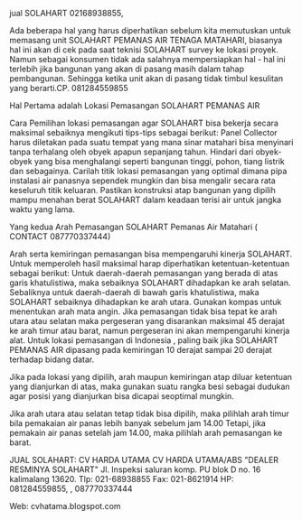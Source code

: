 jual SOLAHART 02168938855,

Ada beberapa hal yang harus diperhatikan sebelum kita memutuskan untuk memasang unit SOLAHART PEMANAS AIR TENAGA MATAHARI, biasanya hal ini akan di cek pada saat teknisi SOLAHART survey ke lokasi proyek. Namun sebagai konsumen tidak ada salahnya mempersiapkan hal - hal ini terlebih jika bangunan yang akan di pasang masih dalam tahap pembangunan. Sehingga ketika unit akan di pasang tidak timbul kesulitan yang berarti.CP. 081284559855

Hal Pertama adalah Lokasi Pemasangan SOLAHART PEMANAS AIR

Cara Pemilihan lokasi pemasangan agar SOLAHART bisa bekerja secara maksimal sebaiknya mengikuti tips-tips sebagai berikut: Panel Collector harus diletakan pada suatu tempat yang mana sinar matahari bisa menyinari tanpa terhalang oleh obyek apapun sepanjang tahun. Hindari dari obyek-obyek yang bisa menghalangi seperti bangunan tinggi, pohon, tiang listrik dan sebagainya. Carilah titik lokasi pemasangan yang optimal dimana pipa instalasi air panasnya sependek mungkin dan bisa mengalir secara rata keseluruh titik keluaran. Pastikan konstruksi atap bangunan yang dipilih mampu menahan berat SOLAHART dalam keadaan terisi air untuk jangka waktu yang lama.

Yang kedua Arah Pemasangan SOLAHART Pemanas Air Matahari ( CONTACT 087770337444)

Arah serta kemiringan pemasangan bisa mempengaruhi kinerja SOLAHART. Untuk memperoleh hasil maksimal harap diperhatikan ketentuan-ketentuan sebagai berikut: Untuk daerah-daerah pemasangan yang berada di atas garis khatulistiwa, maka sebaiknya SOLAHART dihadapkan ke arah selatan. Sebaliknya untuk daerah-daerah di bawah garis khatulistiwa, maka SOLAHART sebaiknya dihadapkan ke arah utara. Gunakan kompas untuk menentukan arah mata angin. Jika pemasangan tidak bisa tepat ke arah utara atau selatan maka pergeseran yang disarankan maksimal 45 derajat ke arah timur atau barat, namun pergeseran ini akan mempengaruhi kinerja alat. Untuk lokasi pemasangan di Indonesia , paling baik jika SOLAHART PEMANAS AIR dipasang pada kemiringan 10 derajat sampai 20 derajat terhadap bidang datar.

Jika pada lokasi yang dipilih, arah maupun kemiringan atap diluar ketentuan yang dianjurkan di atas, maka gunakan suatu rangka besi sebagai dudukan agar posisi yang dianjurkan bisa dicapai seoptimal mungkin.

Jika arah utara atau selatan tetap tidak bisa dipilih, maka pilihlah arah timur bila pemakaian air panas lebih banyak sebelum jam 14.00 Tetapi, jika pemakain air panas setelah jam 14.00, maka pilihlah arah pemasangan ke barat.

JUAL SOLAHART: 
CV HARDA UTAMA CV HARDA UTAMA/ABS 
"DEALER RESMINYA SOLAHART" 
Jl. Inspeksi saluran komp. PU blok D no. 16 kalimalang 13620. 
Tlp: 021-68938855 
Fax: 021-8621914 
HP: 081284559855, , 087770337444

Web: cvhatama.blogspot.com